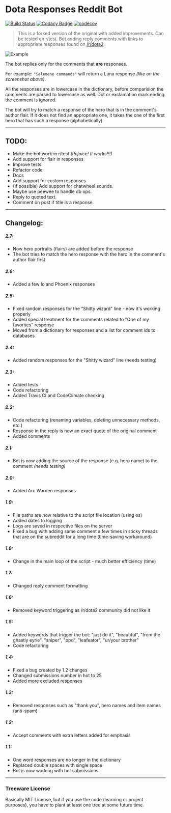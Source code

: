 # Dota Responses Reddit Bot
[![Build Status](https://travis-ci.com/MePsyDuck/DotaResponsesRedditBot.svg?branch=master)](https://travis-ci.com/MePsyDuck/DotaResponsesRedditBot)
[![Codacy Badge](https://api.codacy.com/project/badge/Grade/96e2b3fd0dfd495f87fda7dfad5fb545)](https://app.codacy.com/app/MePsyDuck/DotaResponsesRedditBot?utm_source=github.com&utm_medium=referral&utm_content=MePsyDuck/DotaResponsesRedditBot&utm_campaign=Badge_Grade_Dashboard)
[![codecov](https://codecov.io/gh/MePsyDuck/DotaResponsesRedditBot/branch/master/graph/badge.svg)](https://codecov.io/gh/MePsyDuck/DotaResponsesRedditBot)

> This is a forked version of the original with added improvements. Can be tested on r/test.
Bot adding reply comments with links to appropriate responses found on [/r/dota2](https://www.reddit.com/r/DotA2).

![Example](https://i.imgur.com/PAcg57z.png)

The bot replies only for the comments that **are** responses. 

For example: `"Selemene commands"` will return a Luna response *(like on the screenshot above)*. 

All the responses are in lowercase in the dictionary, before comparision the comments are parsed to lowercase as well. Dot or exclamation mark ending the comment is ignored.

The bot will try to match a response of the hero that is in the comment's author flair. If it does not find an appropriate one, it takes the one of the first hero that has such a response (alphabetically).


---
## TODO:
* ~~Make the bot work in r/test~~ _(Rejoice! It works!!!)_
* Add support for flair in responses
* Improve tests
* Refactor code
* Docs
* Add support for custom responses
* (If possible) Add support for chatwheel sounds.
* Maybe use peewee to handle db ops.
* Reply to quoted text.
* Comment on post if title is a response.

---
## Changelog:

##### 2.7:
* Now hero portraits (flairs) are added before the response
* The bot tries to match the hero response with the hero in the comment's author flair first

##### 2.6:
* Added a few Io and Phoenix responses

##### 2.5:
* Fixed random responses for the "Shitty wizard" line - now it's working properly
* Added special treatment for the comments related to "One of my favorites" response
* Moved from a dictionary for responses and a list for comment ids to databases

##### 2.4:
* Added random responses for the "Shitty wizard" line (needs testing)

##### 2.3:
* Added tests
* Code refactoring
* Added Travis CI and CodeClimate checking

##### 2.2:
* Code refactoring (renaming variables, deleting unnecessary methods, etc.)
* Response in the reply is now an exact quote of the original comment
* Added comments

##### 2.1:
* Bot is now adding the source of the response (e.g. hero name) to the comment *(needs testing)*

##### 2.0:
* Added Arc Warden responses

##### 1.9:
* File paths are now relative to the script file location (using os)
* Added dates to logging
* Logs are saved in respective files on the server
* Fixed a bug with adding same comment a few times in sticky threads that are on the subreddit for a long time (time-saving workaround)

##### 1.8:
* Change in the main loop of the script - much better efficiency (time)

##### 1.7:
* Changed reply comment formatting

##### 1.6:
* Removed keyword triggering as /r/dota2 community did not like it

##### 1.5:
* Added keywords that trigger the bot: "just do it", "beautiful", "from the ghastly eyrie", "sniper", "ppd", "leafeator", "ur/your brother"
* Code refactoring

##### 1.4:
* Fixed a bug created by 1.2 changes
* Changed submissions number in hot to 25
* Added more excluded responses

##### 1.3:
* Removed responses such as "thank you", hero names and item names (anti-spam)

##### 1.2:
* Accept comments with extra letters added for emphasis

##### 1.1:
* One word responses are no longer in the dictionary
* Replaced double spaces with single space
* Bot is now working with hot submissions

---
### Treeware License
Basically MIT License, but if you use the code (learning or project purposes), you have to plant at least one tree at some future time.
